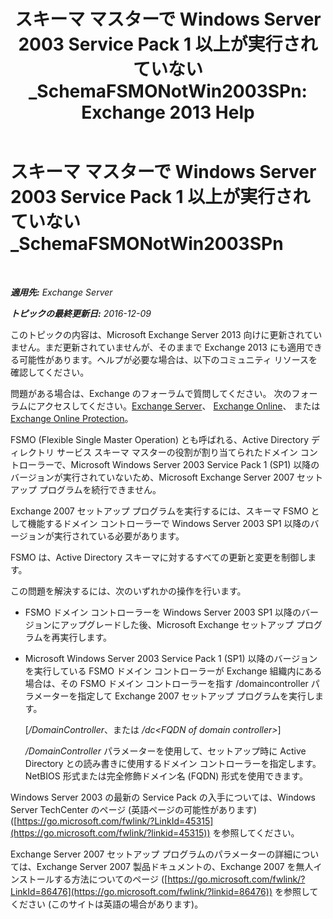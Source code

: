 ﻿---
title: 'スキーマ マスターで Windows Server 2003 Service Pack 1 以上が実行されていない_SchemaFSMONotWin2003SPn: Exchange 2013 Help'
TOCTitle: スキーマ マスターで Windows Server 2003 Service Pack 1 以上が実行されていない_SchemaFSMONotWin2003SPn
ms:assetid: 644a85ca-7b36-4ed0-bd21-c64f2742df70
ms:mtpsurl: https://technet.microsoft.com/ja-jp/library/ms.exch.setupreadiness.schemafsmonotwin2003spn(v=EXCHG.150)
ms:contentKeyID: 48269593
ms.date: 04/24/2018
mtps_version: v=EXCHG.150
ms.translationtype: HT
---

# スキーマ マスターで Windows Server 2003 Service Pack 1 以上が実行されていない\_SchemaFSMONotWin2003SPn

 

_**適用先:** Exchange Server_

_**トピックの最終更新日:** 2016-12-09_

このトピックの内容は、Microsoft Exchange Server 2013 向けに更新されていません。まだ更新されていませんが、そのままで Exchange 2013 にも適用できる可能性があります。ヘルプが必要な場合は、以下のコミュニティ リソースを確認してください。

問題がある場合は、Exchange のフォーラムで質問してください。 次のフォーラムにアクセスしてください。[Exchange Server](https://go.microsoft.com/fwlink/p/?linkid=60612)、 [Exchange Online](https://go.microsoft.com/fwlink/p/?linkid=267542)、 または [Exchange Online Protection](https://go.microsoft.com/fwlink/p/?linkid=285351)。

FSMO (Flexible Single Master Operation) とも呼ばれる、Active Directory ディレクトリ サービス スキーマ マスターの役割が割り当てられたドメイン コントローラーで、Microsoft Windows Server 2003 Service Pack 1 (SP1) 以降のバージョンが実行されていないため、Microsoft Exchange Server 2007 セットアップ プログラムを続行できません。

Exchange 2007 セットアップ プログラムを実行するには、スキーマ FSMO として機能するドメイン コントローラーで Windows Server 2003 SP1 以降のバージョンが実行されている必要があります。

FSMO は、Active Directory スキーマに対するすべての更新と変更を制御します。

この問題を解決するには、次のいずれかの操作を行います。

  - FSMO ドメイン コントローラーを Windows Server 2003 SP1 以降のバージョンにアップグレードした後、Microsoft Exchange セットアップ プログラムを再実行します。

  - Microsoft Windows Server 2003 Service Pack 1 (SP1) 以降のバージョンを実行している FSMO ドメイン コントローラーが Exchange 組織内にある場合は、その FSMO ドメイン コントローラーを指す /domaincontroller パラメーターを指定して Exchange 2007 セットアップ プログラムを実行します。
    
    \[*/DomainController*、または */dc\<FQDN of domain controller\>*\]
    
    */DomainController* パラメーターを使用して、セットアップ時に Active Directory との読み書きに使用するドメイン コントローラーを指定します。NetBIOS 形式または完全修飾ドメイン名 (FQDN) 形式を使用できます。

Windows Server 2003 の最新の Service Pack の入手については、Windows Server TechCenter のページ (英語ページの可能性があります) ([https://go.microsoft.com/fwlink/?LinkId=45315](https://go.microsoft.com/fwlink/?linkid=45315)) を参照してください。

Exchange Server 2007 セットアップ プログラムのパラメーターの詳細については、Exchange Server 2007 製品ドキュメントの、Exchange 2007 を無人インストールする方法についてのページ ([https://go.microsoft.com/fwlink/?LinkId=86476](https://go.microsoft.com/fwlink/?linkid=86476)) を参照してください (このサイトは英語の場合があります)。

